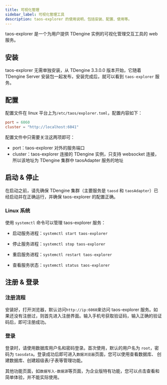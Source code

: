 ```yaml
---
title: 可视化管理
sidebar_label: 可视化管理工具
description: taos-explorer 的使用说明，包括安装、配置、使用等。
---
```


taos-explorer 是一个为用户提供 TDengine 实例的可视化管理交互工具的 web 服务。

## 安装

taos-explorer 无需单独安装，从 TDengine 3.3.0.0 版本开始，它随着 TDengine Server 安装包一起发布，安装完成后，就可以看到 `taos-explorer` 服务。

## 配置

配置文件在 linux 平台上为`/etc/taos/explorer.toml`，配置内容如下：

``` toml
port = 6060
cluster = "http://localhost:6041"
```

配置文件中只需要关注这两项即可：

- port：taos-explorer 对外的服务端口
- cluster：taos-explorer 连接的 TDengine 实例，只支持 websocket 连接，所以该地址为 TDengine 集群中 taosAdapter 服务的地址

## 启动 & 停止

在启动之前，请先确保 TDengine 集群（主要服务是 `taosd` 和 `taosAdapter`）已经启动并在正确运行，并确保 taos-explorer 的配置正确。

### Linux 系统

使用 `systemctl` 命令可以管理 taos-explorer 服务：

- 启动服务进程：`systemctl start taos-explorer`

- 停止服务进程：`systemctl stop taos-explorer`

- 重启服务进程：`systemctl restart taos-explorer`

- 查看服务状态：`systemctl status taos-explorer`

## 注册 & 登录

### 注册流程

安装好，打开浏览器，默认访问`http://ip:6060`来访问 taos-explorer 服务。如果还没有注册过，则首先进入注册界面。输入手机号获取验证码，输入正确的验证码后，即可注册成功。

### 登录

登录时，请使用数据库用户名和密码登录。首次使用，默认的用户名为 `root`，密码为 `taosdata`。登录成功后即可进入`数据浏览器`页面，您可以使用查看数据库、 创建数据库、创建超级表/子表等管理功能。

其他功能页面，如`数据写入-数据源`等页面，为企业版特有功能，您可以点击查看和简单体验，并不能实际使用。
